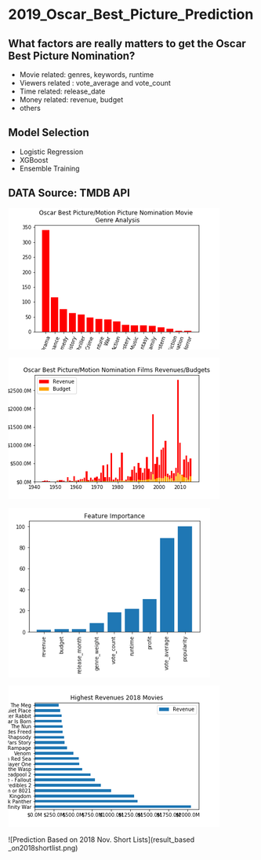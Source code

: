 # 2019_Oscar_Best_Picture_Prediction

## What factors are really matters to get the Oscar Best Picture Nomination?
 - Movie related: genres, keywords, runtime
 - Viewers related : vote_average and vote_count
 - Time related: release_date
 - Money related: revenue, budget
 - others
 
## Model Selection
 - Logistic Regression
 - XGBoost
 - Ensemble Training


## DATA Source: TMDB API

![Best Moive Genre Analysis](bestpic_genre.png)

![Oscar Best Picture Nomination Movies' Revenues/Budgets](best_rev.png)

![Oscar Movie Featue Importants](features.png)



![2018 High Revenues Movies](2018highrev.png)

![Prediction Based on 2018 Nov. Short Lists](result_based _on2018shortlist.png)
